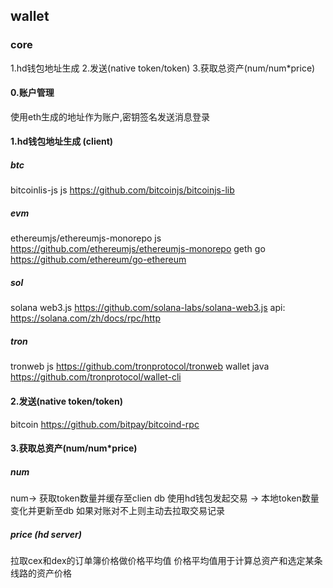 ## wallet
### core
1.hd钱包地址生成
2.发送(native token/token)
3.获取总资产(num/num*price)
#### 0.账户管理
使用eth生成的地址作为账户,密钥签名发送消息登录

#### 1.hd钱包地址生成 (client)
##### btc
bitcoinlis-js js
https://github.com/bitcoinjs/bitcoinjs-lib
##### evm
ethereumjs/ethereumjs-monorepo js
https://github.com/ethereumjs/ethereumjs-monorepo
geth go
https://github.com/ethereum/go-ethereum
##### sol
solana web3.js
https://github.com/solana-labs/solana-web3.js
api:
https://solana.com/zh/docs/rpc/http
##### tron
tronweb js
https://github.com/tronprotocol/tronweb
wallet java
https://github.com/tronprotocol/wallet-cli

#### 2.发送(native token/token)
bitcoin
https://github.com/bitpay/bitcoind-rpc


#### 3.获取总资产(num/num*price)
##### num
num-> 获取token数量并缓存至clien db
使用hd钱包发起交易 -> 本地token数量变化并更新至db
如果对账对不上则主动去拉取交易记录

##### price (hd server)
拉取cex和dex的订单簿价格做价格平均值
价格平均值用于计算总资产和选定某条线路的资产价格



